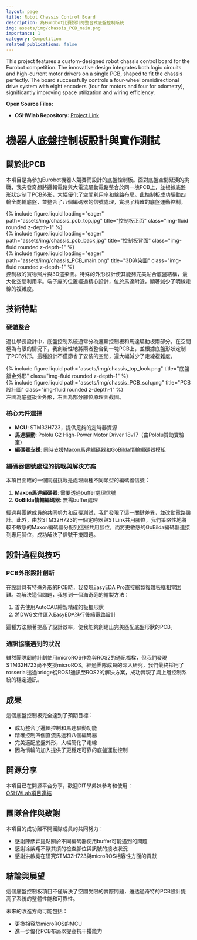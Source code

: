 ```yaml
---
layout: page
title: Robot Chassis Control Board
description: 為Eurobot比賽設計的整合式底盤控制系統
img: assets/img/chassis_PCB_main.png
importance: 1
category: Competition
related_publications: false
---
```


This project features a custom-designed robot chassis control board for the Eurobot competition. The innovative design integrates both logic circuits and high-current motor drivers on a single PCB, shaped to fit the chassis perfectly. The board successfully controls a four-wheel omnidirectional drive system with eight encoders (four for motors and four for odometry), significantly improving space utilization and wiring efficiency.

**Open Source Files:**
*   **OSHWlab Repository:** [Project Link](https://oshwlab.com/q124498935/2025_dit_chassis_board)

# 機器人底盤控制板設計與實作測試

## 關於此PCB

本項目是為參加Eurobot機器人競賽而設計的底盤控制板。面對底盤空間緊湊的挑戰，我突發奇想將邏輯電路與大電流驅動電路整合於同一塊PCB上，並根據底盤形狀定制了PCB外形，大幅優化了空間利用率和線路布局。此控制板成功驅動四輪全向輪底盤，並整合了八個編碼器的信號處理，實現了精確的底盤運動控制。

<div class="row">
<div class="col-sm mt-3 mt-md-0">
{% include figure.liquid loading="eager" path="assets/img/chassis_pcb_top.jpg" title="控制板正面" class="img-fluid rounded z-depth-1" %}
</div>
<div class="col-sm mt-3 mt-md-0">
{% include figure.liquid loading="eager" path="assets/img/chassis_pcb_back.jpg" title="控制板背面" class="img-fluid rounded z-depth-1" %}
</div>
<div class="col-sm mt-3 mt-md-0">
{% include figure.liquid loading="eager" path="assets/img/chassis_PCB_main.png" title="3D渲染圖" class="img-fluid rounded z-depth-1" %}
</div>
</div>
<div class="caption">
控制板的實物照片與3D渲染圖。特殊的外形設計使其能夠完美貼合底盤結構，最大化空間利用率。端子座的位置經過精心設計，位於馬達附近，顯著減少了明線走線的複雜度。
</div>

## 技術特點

### 硬體整合

過往學長設計中，底盤控制系統通常分為邏輯控制板和馬達驅動板兩部分。在空間極為有限的情況下，我創新性地將兩者整合到一塊PCB上，並根據底盤形狀定制了PCB外形。這種設計不僅節省了安裝的空間，還大幅減少了走線複雜度。

<div class="row justify-content-sm-center">
<div class="col-sm-8 mt-3 mt-md-0">
{% include figure.liquid path="assets/img/chassis_top_look.png" title="底盤鈑金外形" class="img-fluid rounded z-depth-1" %}
</div>
<div class="col-sm-4 mt-3 mt-md-0">
{% include figure.liquid path="assets/img/chassis_PCB_sch.png" title="PCB設計圖" class="img-fluid rounded z-depth-1" %}
</div>
</div>
<div class="caption">
左圖為底盤鈑金外形，右圖為部分腳位原理圖截圖。
</div>

### 核心元件選擇

- **MCU**: STM32H723，提供足夠的定時器資源
- **馬達驅動**: Pololu G2 High-Power Motor Driver 18v17（由Pololu贊助實驗室）
- **編碼器支援**: 同時支援Maxon馬達編碼器和GoBilda惰輪編碼器模組

### 編碼器信號處理的挑戰與解決方案

本項目面臨的一個關鍵挑戰是處理兩種不同類型的編碼器信號：

1. **Maxon馬達編碼器**: 需要透過buffer處理信號
2. **GoBilda惰輪編碼器**: 無需buffer處理

經過與團隊成員的共同努力和反覆測試，我們發現了這一關鍵差異，並改動電路設計。此外，由於STM32H723的一個定時器與STLink共用腳位，我們策略性地將較不敏感的Maxon編碼器分配到這些共用腳位，而將更敏感的GoBilda編碼器連接到專用腳位，成功解決了信號干擾問題。


## 設計過程與技巧

### PCB外形設計創新

在設計具有特殊外形的PCB時，我發現EasyEDA Pro直接繪製複雜板框相當困難。為解決這個問題，我想到一個滿奇葩的繪製方法：

1. 首先使用AutoCAD繪製精確的板框形狀
2. 將DWG文件匯入EasyEDA進行後續電路設計

這種方法顯著提高了設計效率，使我能夠創建出完美匹配底盤形狀的PCB。

### 通訊協議遇到的狀況

雖然團隊韌體計劃使用microROS作為與ROS2的通訊橋樑，但我們發現STM32H723尚不支援microROS。經過團隊成員的深入研究，我們最終採用了rosserial透過bridge從ROS1通訊至ROS2的解決方案，成功實現了與上層控制系統的穩定通訊。

## 成果

這個底盤控制板完全達到了預期目標：

- 成功整合了邏輯控制和馬達驅動功能
- 精確控制四個直流馬達和八個編碼器
- 完美適配底盤外形，大幅簡化了走線
- 因為惰輪的加入提供了更穩定可靠的底盤運動控制


## 開源分享

本項目已在開源平台分享，歡迎DIT學弟妹參考和使用：  
[OSHWLab項目連結](https://oshwlab.com/q124498935/2025_dit_chassis_board)

## 團隊合作與致謝

本項目的成功離不開團隊成員的共同努力：

- 感謝陳彥霖提點關於不同編碼器使用buffer可能遇到的問題
- 感謝凃紫翔不厭其煩的檢查腳位與訊號的接收狀況
- 感謝洪啟堯在研究STM32H723與microROS相容性方面的貢獻

## 結論與展望

這個底盤控制板項目不僅解決了空間受限的實際問題，還透過奇特的PCB設計提高了系統的整體性能和可靠性。

未來的改進方向可能包括：

- 更換相容於microROS的MCU
- 進一步優化PCB布局以提高抗干擾能力
